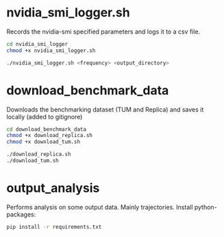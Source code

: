 
# nvidia_smi_logger.sh
Records the nvidia-smi specified parameters and logs it to a csv file.

```bash
cd nvidia_smi_logger
chmod +x nvidia_smi_logger.sh

./nvidia_smi_logger.sh <frequency> <output_directory>
```

# download_benchmark_data
Downloads the benchmarking dataset (TUM and Replica) and saves it locally (added to gitignore)

```bash
cd download_benchmark_data
chmod +x download_replica.sh
chmod +x download_tum.sh

./download_replica.sh
./download_tum.sh
```

# output_analysis
Performs analysis on some output data. Mainly trajectories.
Install python-packages:
```bash
pip install -r requirements.txt
```
